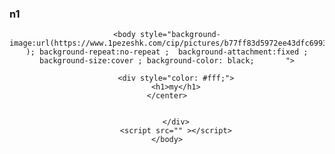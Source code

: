 ### n1
<!DOCTYPE html>

<html>
    <head>
        <meta charset="utf-8">
        <meta http-equiv="X-UA-Compatible" content="IE=edge">
        <title>.</title>
        <meta name="description" content="">
        <meta name="viewport" content="width=device-width, initial-scale=1">
        <link rel="stylesheet" href="">
    </head>
    <center>
        
    <body style="background-image:url(https://www.1pezeshk.com/cip/pictures/b77ff83d5972ee43dfc699322e65471a.jpg ); background-repeat:no-repeat ;  background-attachment:fixed ; background-size:cover ; background-color: black;       ">
    
        <div style="color: #fff;">
        <h1>my</h1>
    </center>
        
        
        </div>
        <script src="" ></script>
    </body>
</html>
